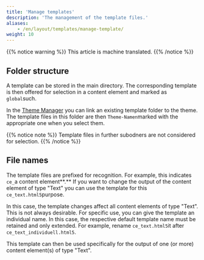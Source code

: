 ```yaml
---
title: 'Manage templates'
description: 'The management of the template files.'
aliases:
    - /en/layout/templates/manage-template/
weight: 10
---
```


{{% notice warning %}}
This article is machine translated.
{{% /notice %}}

## Folder structure

A template can be stored in the main directory. The corresponding template is then offered for selection in a content element and marked as `global`such.

In the [Theme Manager](../../theme-manager/themes-verwalten) you can link an existing template folder to the theme. The template files in this folder are then `Theme-Namen`marked with the appropriate one when you select them.

{{% notice note %}}
Template files in further subodners are not considered for selection.
{{% /notice %}}

## File names

The template files are prefixed for recognition. For example, this indicates `ce_`a content element**.** If you want to change the output of the content element of type "Text" you can use the template for this `ce_text.html5`purpose.

In this case, the template changes affect all content elements of type "Text". This is not always desirable. For specific use, you can give the template an individual name. In this case, the respective default template name must be retained and only extended. For example, rename `ce_text.html5`it after `ce_text_individuell.html5`.

This template can then be used specifically for the output of one (or more) content element(s) of type "Text".
